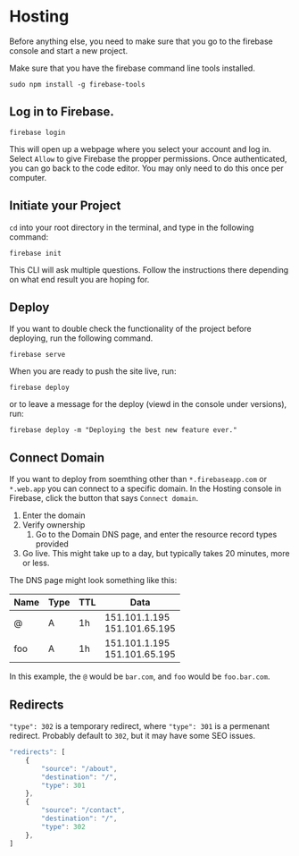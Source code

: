 # Hosting

Before anything else, you need to make sure that you go to the firebase console and start a new project.

Make sure that you have the firebase command line tools installed.

```
sudo npm install -g firebase-tools
```

## Log in to Firebase.

```
firebase login
```

This will open up a webpage where you select your account and log in. Select `Allow` to give Firebase the propper permissions. Once authenticated, you can go back to the code editor. You may only need to do this once per computer.

## Initiate your Project

`cd` into your root directory in the terminal, and type in the following command:

```
firebase init
```

This CLI will ask multiple questions. Follow the instructions there depending on what end result you are hoping for.


## Deploy

If you want to double check the functionality of the project before deploying, run the following command.

```
firebase serve
```

When you are ready to push the site live, run:

```
firebase deploy
```

or to leave a message for the deploy (viewd in the console under versions), run:

```
firebase deploy -m "Deploying the best new feature ever."
```

## Connect Domain

If you want to deploy from soemthing other than `*.firebaseapp.com` or `*.web.app` you can connect to a specific domain. In the Hosting console in Firebase, click the button that says `Connect domain`.

1. Enter the domain
2. Verify ownership
   1. Go to the Domain DNS page, and enter the resource record types provided
3. Go live. This might take up to a day, but typically takes 20 minutes, more or less.

The DNS page might look something like this:

| Name | Type | TTL | Data                               |
| ---- | ---- | --- | ---------------------------------- |
| @    | A    | 1h  | 151.101.1.195 <br />151.101.65.195 |
| foo  | A    | 1h  | 151.101.1.195 <br />151.101.65.195 |

In this example, the `@` would be `bar.com`, and `foo` would be `foo.bar.com`.

## Redirects

`"type": 302` is a temporary redirect, where `"type": 301` is a permenant redirect. Probably default to `302`, but it may have some SEO issues.

```js
"redirects": [
    {
        "source": "/about",
        "destination": "/",
        "type": 301
    },
    {
        "source": "/contact",
        "destination": "/",
        "type": 302
    },
]
```
